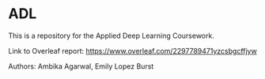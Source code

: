 # ADL

This is a repository for the Applied Deep Learning Coursework. 

Link to Overleaf report: https://www.overleaf.com/2297789471yzcsbgcffjyw 

Authors: Ambika Agarwal, Emily Lopez Burst
